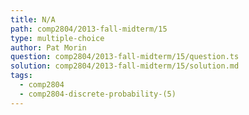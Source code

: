 ```yaml
---
title: N/A
path: comp2804/2013-fall-midterm/15
type: multiple-choice
author: Pat Morin
question: comp2804/2013-fall-midterm/15/question.ts
solution: comp2804/2013-fall-midterm/15/solution.md
tags:
  - comp2804
  - comp2804-discrete-probability-(5)
---
```

